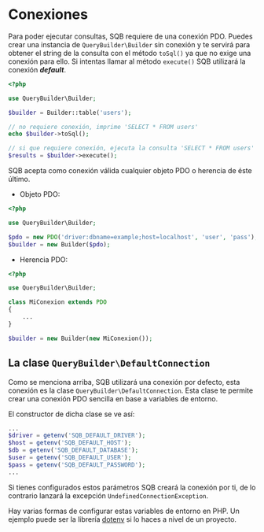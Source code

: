 # Conexiones

Para poder ejecutar consultas, SQB requiere de una conexión PDO. Puedes crear una instancia de `QueryBuilder\Builder` sin conexión y te servirá para obtener el string de la consulta con el método `toSql()` ya que no exige una conexión para ello. Si intentas llamar al método `execute()` SQB utilizará la conexión <b>*default*</b>.
 
```php
<?php

use QueryBuilder\Builder;

$builder = Builder::table('users');

// no requiere conexión, imprime 'SELECT * FROM users'
echo $builder->toSql();

// si que requiere conexión, ejecuta la consulta 'SELECT * FROM users'
$results = $builder->execute();
``` 
 
SQB acepta como conexión válida cualquier objeto PDO o herencia de éste último.

- Objeto PDO:

```php
<?php

use QueryBuilder\Builder;

$pdo = new PDO('driver:dbname=example;host=localhost', 'user', 'pass');
$builder = new Builder($pdo);
```

- Herencia PDO:

```php
<?php

use QueryBuilder\Builder;

class MiConexion extends PDO
{
    ...
}

$builder = new Builder(new MiConexion());
```

## La clase `QueryBuilder\DefaultConnection`

Como se menciona arriba, SQB utilizará una conexión por defecto, esta conexión es la clase `QueryBuilder\DefaultConnection`. Esta clase te permite crear una conexión PDO sencilla en base a variables de entorno.

El constructor de dicha clase se ve así:

```php
...
$driver = getenv('SQB_DEFAULT_DRIVER');
$host = getenv('SQB_DEFAULT_HOST');
$db = getenv('SQB_DEFAULT_DATABASE');
$user = getenv('SQB_DEFAULT_USER');
$pass = getenv('SQB_DEFAULT_PASSWORD');
...
```

Si tienes configurados estos parámetros SQB creará la conexión por ti, de lo contrario lanzará la excepción `UndefinedConnectionException`.

Hay varias formas de configurar estas variables de entorno en PHP. Un ejemplo puede ser la librería [dotenv](https://github.com/vlucas/phpdotenv) si lo haces a nivel de un proyecto.